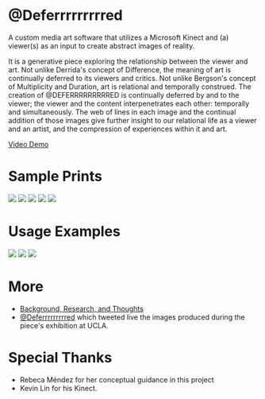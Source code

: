 # @Deferrrrrrrrred
A custom media art software that utilizes a Microsoft Kinect and (a) viewer(s) as an input to create abstract images of reality.

It is a generative piece exploring the relationship between the viewer and art. Not unlike Derrida's concept of Difference, the meaning of art is continually deferred to its viewers and critics. Not unlike Bergson's concept of Multiplicity and Duration, art is relational and temporally construed. The creation of @DEFERRRRRRRRRED is continually deferred by and to the viewer; the viewer and the content interpenetrates each other: temporally and simultaneously. The web of lines in each image and the continual addition of those images give further insight to our relational life as a viewer and an artist, and the compression of experiences within it and art.

[Video Demo](https://vimeo.com/134574224)

# Sample Prints
![](http://jssolichin.com/wp-content/uploads/2015/06/Screen-Shot-2015-06-11-at-10.48.24-AM.png)
![](http://jssolichin.com/wp-content/uploads/2015/06/Screen-Shot-2015-06-11-at-10.48.52-AM.png)
![](http://jssolichin.com/wp-content/uploads/2015/06/Screen-Shot-2015-06-11-at-10.49.31-AM.png)
![](http://jssolichin.com/wp-content/uploads/2015/06/Screen-Shot-2015-06-11-at-10.49.42-AM.png)
![](http://jssolichin.com/wp-content/uploads/2015/06/Screen-Shot-2015-06-11-at-10.49.09-AM.png)

# Usage Examples
![](http://jssolichin.com/wp-content/uploads/2015/06/IMG_1995.jpg)
![](http://jssolichin.com/wp-content/uploads/2015/06/IMG_7871.jpg)
![](http://jssolichin.com/wp-content/uploads/2015/06/IMG_7910.jpg)

# More
* [Background, Research, and Thoughts](http://jssolichin.com/deferrrrrrrrred/)
* [@Deferrrrrrrrred](https://twitter.com/deferrrrrrrrred) which tweeted live the images produced during the piece's exhibition at UCLA. 

# Special Thanks
* Rebeca Méndez for her conceptual guidance in this project
* Kevin Lin for his Kinect. 
